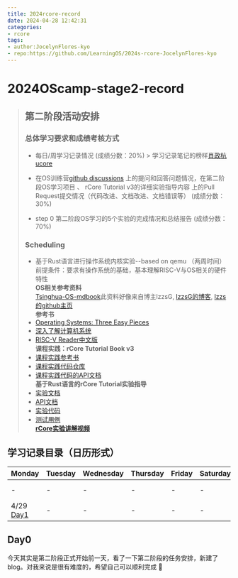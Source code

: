 ```yaml
---
title: 2024rcore-record
date: 2024-04-28 12:42:31
categories:
- rcore
tags:
- author:JocelynFlores-kyo
- repo:https://github.com/LearningOS/2024s-rcore-JocelynFlores-kyo
---
```


# 2024OScamp-stage2-record

> ## 第二阶段活动安排
> ### 总体学习要求和成绩考核方式
> - 每日/周学习记录情况 (成绩分数：20%)  > 学习记录笔记的榜样[肖政杭ucore](https://kiprey.github.io/tags/uCore/)  
> 
> - 在OS训练营[github discussions](https://github.com/LearningOS/rust-based-os-comp2023/discussions) 上的提问和回答问题情况，在第二阶段OS学习项目 、 rCore Tutorial v3的详细实验指导内容 上的Pull Request提交情况（代码改进、文档改进、文档错误等） (成绩分数：30%)
>
> - step 0 第二阶段OS学习的5个实验的完成情况和总结报告 (成绩分数：70%)
>
> ### Scheduling
> - 基于Rust语言进行操作系统内核实验--based on qemu （两周时间）  
> 前提条件：要求有操作系统的基础，基本理解RISC-V与OS相关的硬件特性  
> **OS相关参考资料**  
> [Tsinghua-OS-mdbook](https://lzzs.fun/Tsinghua-OS-mdbook/index.html)此资料好像来自博主lzzsG, [lzzsG的博客](https://lzzs.fun/zh/blog), [lzzs的github主页](https://github.com/lzzsG)  
> **参考书**  
> - [Operating Systems: Three Easy Pieces](https://pages.cs.wisc.edu/~remzi/OSTEP/)  
> - [深入了解计算机系统](https://hansimov.gitbook.io/csapp/)
> - [RISC-V Reader中文版](http://riscvbook.com/chinese/RISC-V-Reader-Chinese-v2p1.pdf)  
>**课程实践：rCore Tutorial Book v3**  
> - [课程实践参考书](https://learningos.github.io/rCore-Tutorial-Book-v3/)  
> - [课程实践代码仓库](https://github.com/rcore-os/rCore-Tutorial-v3)  
> - [课程实践代码的API文档](https://github.com/rcore-os/rCore-Tutorial-v3#os-api-docs)  
> **基于Rust语言的rCore Tutorial实验指导**
> - [实验文档](https://learningos.github.io/rCore-Tutorial-Guide-2024S/) 
> - [API文档](https://github.com/LearningOS/rCore-Tutorial-Guide-2024S/#os-api-docs-of-rcore-tutorial-code-2022s)  
> - [实验代码](https://github.com/LearningOS/rCore-Tutorial-Code-2024S)  
> - [测试用例](https://github.com/LearningOS/rCore-Tutorial-Test-2024S)  
> [**rCore实验讲解视频**](https://www.yuque.com/docs/share/1b5b9260-8a80-4427-a612-78ec72b37e5f)  

## 学习记录目录（日历形式）

| Monday | Tuesday | Wednesday | Thursday | Friday | Saturday | Sunday |
| ------ | ------ | ------ | ------ | ------ | ------ | ------ |
| - | - | - | - | - | - |4/28  [Day0](#Day0)|
| 4/29  [Day1](#Day1) | - | - | - | - | - |4/28  Day0|

## Day0
今天其实是第二阶段正式开始前一天，看了一下第二阶段的任务安排，新建了blog。对我来说是很有难度的，希望自己可以顺利完成 :panda_face:  

